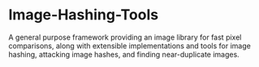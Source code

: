 # Image-Hashing-Tools
A general purpose framework providing an image library for fast pixel comparisons, along with extensible implementations and tools for image hashing, attacking image hashes, and finding near-duplicate images.
